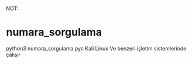 NOT:

# numara_sorgulama
python3 numara_sorgulama.pyc
Kali Linux
Ve benzeri işletim sistemlerinde çalışır

